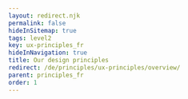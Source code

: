 ```yaml
---
layout: redirect.njk
permalink: false
hideInSitemap: true
tags: level2
key: ux-principles_fr
hideInNavigation: true
title: Our design principles
redirect: /de/principles/ux-principles/overview/
parent: principles_fr
order: 1
---
```

